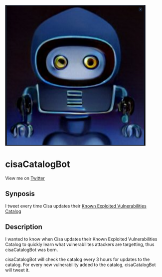 <img src="https://raw.githubusercontent.com/adamcysec/cisaCatalogBot/main/pics/hacker_bot_3.png" width="450" height="450">

# cisaCatalogBot
View me on [Twitter](https://twitter.com/cisaCatalogBot)

## Synposis
I tweet every time Cisa updates their [Known Exploited Vulnerabilities Catalog](https://www.cisa.gov/known-exploited-vulnerabilities-catalog) 

## Description
I wanted to know when Cisa updates their Known Exploited Vulnerabilities Catalog to quickly learn what vulnerabilites attackers are targetting, thus cisaCatalogBot was born.

cisaCatalogBot will check the catalog every 3 hours for updates to the catalog. For every new vulnerability added to the catalog, cisaCatalogBot will tweet it. 
